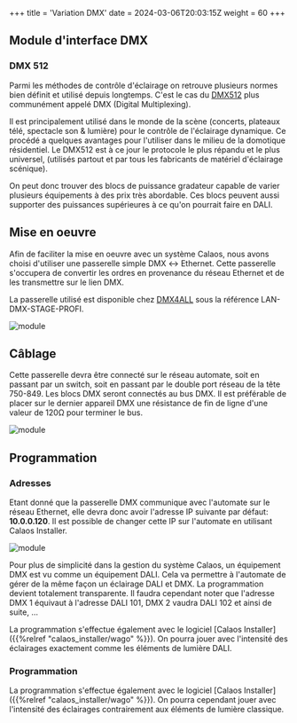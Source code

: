 +++
title = 'Variation DMX'
date = 2024-03-06T20:03:15Z
weight = 60
+++

## Module d'interface DMX

### DMX 512

Parmi les méthodes de contrôle d'éclairage on retrouve plusieurs normes bien définit et utilisé depuis longtemps. C'est le cas du [DMX512](http://fr.wikipedia.org/wiki/DMX_(%C3%A9clairage)) plus communément appelé DMX (Digital Multiplexing).

Il est principalement utilisé dans le monde de la scène (concerts, plateaux télé, spectacle son & lumière) pour le contrôle de l'éclairage dynamique. Ce procédé a quelques avantages pour l'utiliser dans le milieu de la domotique résidentiel. Le DMX512 est à ce jour le protocole le plus répandu et le plus universel, (utilisés partout et par tous les fabricants de matériel d'éclairage scénique).

On peut donc trouver des blocs de puissance gradateur capable de varier plusieurs équipements à des prix très abordable. Ces blocs peuvent aussi supporter des puissances supérieures à ce qu'on pourrait faire en DALI.

## Mise en oeuvre

Afin de faciliter la mise en oeuvre avec un système Calaos, nous avons choisi d'utiliser une passerelle simple DMX ↔ Ethernet. Cette passerelle s'occupera de convertir les ordres en provenance du réseau Ethernet et de les transmettre sur le lien DMX.

La passerelle utilisé est disponible chez [DMX4ALL](https://shop.dmx4all.de/de/dmx4all-produkte/dmx-interfaces/usb-dmx-interfaces/) sous la référence LAN-DMX-STAGE-PROFI.

![module](/en/hardware/wago/images/lan_dmx_stage_profi.jpg?width=10pc&classes=shadow)

## Câblage

Cette passerelle devra être connecté sur le réseau automate, soit en passant par un switch, soit en passant par le double port réseau de la tête 750-849. Les blocs DMX seront connectés au bus DMX. Il est préférable de placer sur le dernier appareil DMX une résistance de fin de ligne d'une valeur de 120Ω pour terminer le bus.

![module](/en/hardware/wago/images/schema_dmx.png?width=20pc&classes=shadow)

## Programmation

### Adresses

Etant donné que la passerelle DMX communique avec l'automate sur le réseau Ethernet, elle devra donc avoir l'adresse IP suivante par défaut: **10.0.0.120**. Il est possible de changer cette IP sur l'automate en utilisant Calaos Installer.

![module](/en/hardware/wago/images/calaos_wago_dmx.jpg?width=10pc&classes=shadow)

Pour plus de simplicité dans la gestion du système Calaos, un équipement DMX est vu comme un équipement DALI. Cela va permettre à l'automate de gérer de la même façon un éclairage DALI et DMX. La programmation devient totalement transparente. Il faudra cependant noter que l'adresse DMX 1 équivaut à l'adresse DALI 101, DMX 2 vaudra DALI 102 et ainsi de suite, …

La programmation s'effectue également avec le logiciel [Calaos Installer]({{%relref "calaos_installer/wago" %}}). On pourra jouer avec l'intensité des éclairages exactement comme les éléments de lumière DALI.

### Programmation

La programmation s'effectue également avec le logiciel [Calaos Installer]({{%relref "calaos_installer/wago" %}}). On pourra cependant jouer avec l'intensité des éclairages contrairement aux éléments de lumière classique.
